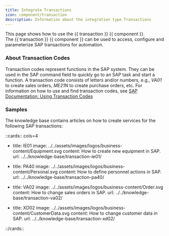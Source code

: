 ```yaml
---
title: Integrate Transactions
icon: component/transaction
description: Information about the integration type Transactions
---
```


This page shows how to use the {{ transaction }} {{ component }}.<br>
The {{ transaction }} {{ component }} can be used to access, configure and parameterize SAP transactions for automation.


### About Transaction Codes

Transaction codes represent functions in the SAP system. 
They can be used in the SAP command field to quickly go to an SAP task and start a function.
A transaction code consists of letters and/or numbers, e.g., *VA01* to create sales orders, *ME21N* to create purchase orders, etc. 
For information on how to use and find transaction codes, see [SAP Documentation: Using Transaction Codes](https://help.sap.com/docs/SAP_NETWEAVER_740/b1c834a22d05483b8a75710743b5ff26/f735dd776e724195b5562592a5e88b45.html)


### Samples

The knowledge base contains articles on how to create services for the following SAP transactions:

::cards:: cols=4

- title: IE01
  image: ../../assets/images/logos/business-content/Equipment.svg
  content: How to create new equipment in SAP.
  url: ../../knowledge-base/transaction-ie01/
  
- title: PA40
  image: ../../assets/images/logos/business-content/Personal.svg
  content: How to define personnel actions in SAP.
  url: ../../knowledge-base/transaction-pa40/
  
- title: VA02
  image: ../../assets/images/logos/business-content/Order.svg
  content: How to change sales orders in SAP.
  url: ../../knowledge-base/transaction-va02/

- title: XD02
  image: ../../assets/images/logos/business-content/CustomerData.svg
  content: How to change customer data in SAP.
  url: ../../knowledge-base/transaction-xd02/


::/cards::